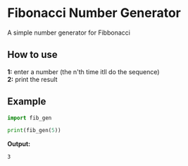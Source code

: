 # Fibonacci Number Generator
A simple number generator for Fibbonacci

## How to use
**1:** enter a number (the n'th time itll do the sequence)<br>
**2:** print the result

## Example
```py
import fib_gen

print(fib_gen(5))
```
**Output:**
```md
3
```